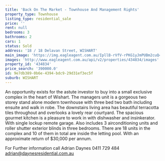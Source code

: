 ```yaml
---
title: 'Back On The Market - Townhouse And Management Rights'
property_type: Townhouse
listing_type: residential_sale
price: ''
rent: null
bedrooms: 3
bathrooms: 2
cars: 1
status: Sold
address: '18 / 18 Delavan Street, WISHART'
main_image: 'https://img.eagleagent.com.au/IpllB-rVfV-rPKG1yJmPUBm2cuQ=/1280x854/smart/https://s3-us-west-2.amazonaws.com/eagleagent-orig/images/6818144/104046897-image-M.jpg'
images: 'http://www.eagleagent.com.au/api/v2/properties/434834/images'
property_id: '434834'
price_search: '390000.0'
id: 9e7db389-0b6e-4394-bdc9-29d31ef3ec5f
suburb: WISHART
---
```

An opportunity exists for the astute investor to buy into a small exclusive complex in the heart of Wishart. The managers unit is a gorgeous two storey stand alone modern townhouse with three bed two bath including ensuite and walk in robe. The downstairs living area has beautiful terracotta tiles throughout and overlooks a lovely rear courtyard. The spacious gourmet kitchen is a pleasure to work in with dishwasher and insinkerator. With single lockup remote garage. Also includes 3 airconditioning units and roller shutter exterior blinds in three bedrooms. There are 18 units in the complex and 10 of them in total are inside the letting pool. With an approximate return of $30,000 per annum.

For Further information call Adrian Daynes 0411 729 484
adrian@daynesresidential.com.au